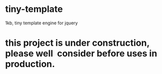 # tiny-template
1kb, tiny template engine for jquery

# this project is under construction, please well  consider before uses in production.   
